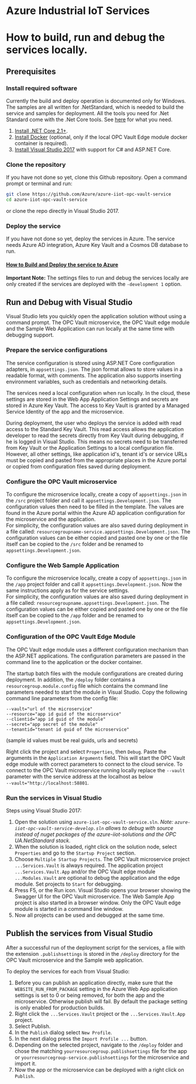 # Azure Industrial IoT Services

# How to build, run and debug the services locally.



## Prerequisites

### Install required software

Currently the build and deploy operation is documented only for Windows.
The samples are all written for .NetStandard, which is needed to build the service and samples for deployment.
All the tools you need for .Net Standard come with the .Net Core tools. See [here](https://docs.microsoft.com/en-us/dotnet/articles/core/getting-started) for what you need.

1. [Install .NET Core 2.1+][dotnet-install].
2. [Install Docker][docker-url] (optional, only if the local OPC Vault Edge module docker container is required).
3. [Install Visual Studio 2017][vs-install-url] with support for C# and ASP.NET Core.

### Clone the repository

If you have not done so yet, clone this Github repository.  Open a command prompt or terminal and run:

```bash
git clone https://github.com/Azure/azure-iiot-opc-vault-service
cd azure-iiot-opc-vault-service 
```

or clone the repo directly in Visual Studio 2017.

### Deploy the service

If you have not done so yet, deploy the services in Azure. The service needs Azure AD integration, Azure Key Vault and a Cosmos DB database to run.

#### [How to Build and Deploy the service to Azure](howto-deploy-services.md) 

**Important Note:** The settings files to run and debug the services locally are only created if the services are deployed with the `-development 1` option.

## Run and Debug with Visual Studio

Visual Studio lets you quickly open the application solution without using a command prompt. The OPC Vault microservice, the OPC Vault edge module and the Sample Web Application can run locally at the same time with debugging support.

### Prepare the service configurations

The service configuration is stored using ASP.NET Core configuration adapters, in `appsettings.json`. The json format allows to store values in a readable format, with comments. The application also supports inserting environment variables, such as credentials and networking details.

The services need a local configuration when run locally. In the cloud, these settings are stored in the Web App Application Settings and secrets are stored in Azure Key Vault. The access to Key Vault is granted by a Managed Service Identity of the app and the microservice.

During deployment, the user who deploys the service is added with read access to the Standard Key Vault. This read access allows the application developer to read the secrets directly from Key Vault during debugging, if he is logged in Visual Studio. This means no secrets need to be transferred from Key Vault or the Application Settings to a local configuration file. <br>However, all other settings, like application id's, tenant id's or service URLs must be copied and pasted from the appropriate places in the Azure portal or copied from configuration files saved during deployment.

### Configure the OPC Vault microservice

To configure the microservice locally, create a copy of `appsettings.json` in the `/src` project folder and call it `appsettings.Development.json`.  The configuration values then need to be filled in the template. The values are found in the Azure portal within the Azure AD application configuration for the microservice and the application.<br>For simplicity, the configuration values are also saved during deployment in a file called: `resourcegroupname-service.appsettings.Development.json`. The configuration values can be either copied and pasted one by one or the file itself can be copied to the `/src` folder and be renamed to `appsettings.Development.json`.

### Configure the Web Sample Application

To configure the microservice locally, create a copy of `appsettings.json` in the `/app` project folder and call it `appsettings.Development.json`. Now the same instructions apply as for the service settings.<br>For simplicity, the configuration values are also saved during deployment in a file called: `resourcegroupname.appsettings.Development.json`. The configuration values can be either copied and pasted one by one or the file itself can be copied to the `/app` folder and be renamed to `appsettings.Development.json`.

### Configuration of the OPC Vault Edge Module

The OPC Vault edge module uses a different configuration mechanism than the ASP.NET applications. The configuration parameters are passed in the command line to the application or the docker container.

The startup batch files with the module configurations are created during deployment. In addition, the `/deploy` folder contains a `resourcegroup.module.config` file which contains the command line parameters  needed to start the module in Visual Studio. Copy the following command line parameters from the config file:

```
--vault="url of the microservice" 
--resource="app id guid of the microservice" 
--clientid="app id guid of the module" 
--secret="app secret of the module" 
--tenantid="tenant id guid of the microservice"
```

 (sample id values must be real guids, urls and secrets)

Right click the project and select `Properties`, then `Debug`. Paste the arguments in the `Application Arguments` field. This will start the OPC Vault edge module with correct parameters to connect to the cloud service. To connect to the OPC Vault microservice running locally replace the `--vault` parameter with the service address at the localhost as below <br>`--vault="http://localhost:58801`.

### Run the services in Visual Studio

Steps using Visual Studio 2017:

1. Open the solution using `azure-iiot-opc-vault-service.sln`. *Note: `azure-iiot-opc-vault-service-develop.sln` allows to debug with source instead of nuget packages of the azure-iiot-solutions and the OPC UA.NetStandard stack.*
2. When the solution is loaded, right click on the solution node,
   select `Properties` and go to the `Startup Project` section.
3. Choose `Multiple Startup Projects`. The OPC Vault microservice  project `...Services.Vault` is always required. The application project `...Services.Vault.App` and/or the OPC Vault edge module `...Modules.Vault` are optional to debug the application and the edge module. Set projects to `Start` for debugging.
4. Press F5, or the Run icon. Visual Studio opens your browser showing the Swagger UI for the OPC Vault microservice. The Web Sample App project is also started in a browser window. Only the OPC Vault edge module is started in a command line window.
5. Now all projects can be used and debugged at the same time.

## Publish the services from Visual Studio

After a successful run of  the deployment script for the services, a file with the extension `.publishsettings` is stored in the `/deploy` directory for the OPC Vault microservice and the Sample web application.

To deploy the services for each from Visual Studio:

1. Before you can publish an application directly, make sure that the `WEBSITE_RUN_FROM_PACKAGE` setting in the Azure Web App application settings is set to 0 or being removed, for both the app and the microservice. Otherwise publish will fail. By default the package setting is only enabled for production builds.
2. Right click the `...Services.Vault` project or the `...Services.Vault.App` project.
3. Select Publish.
4. In the `Publish` dialog select `New Profile`. 
5. In the next dialog press the `Import Profile ...` button.
6. Depending on the selected project, navigate to the `/deploy`  folder and chose the matching `yourresourcegroup.publishsettings` file for the app or `yourresourcegroup-service.publishsettings`  for the microservice and import it.
7. Now the app or the microservice can be deployed with a right click on `Publish`.

[docker-url]: https://www.docker.com/
[dotnet-install]: https://www.microsoft.com/net/learn/get-started
[vs-install-url]: https://www.visualstudio.com/downloads
[dotnetcore-tools-url]: https://www.microsoft.com/net/core#windowsvs2017
